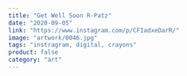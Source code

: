 ```yaml
---
title: "Get Well Soon R-Patz"
date: "2020-09-05"
link: "https://www.instagram.com/p/CFIadxeDarR/"
image: "artwork/0046.jpg"
tags: "instragram, digital, crayons"
product: false
category: "art"
---
```

